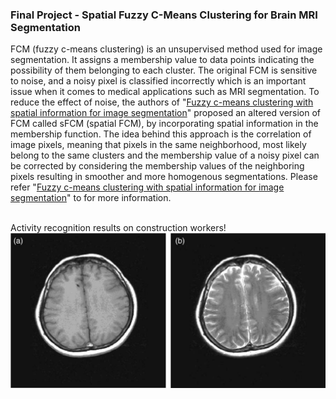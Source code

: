 ### Final Project - Spatial Fuzzy C-Means Clustering for Brain MRI Segmentation
FCM (fuzzy c-means clustering) is an unsupervised method used for image segmentation. It assigns a membership value to data points indicating the possibility of them belonging to each cluster. The original FCM is sensitive to noise, and a noisy pixel is classified incorrectly which is an important issue when it comes to medical applications such as MRI segmentation. To reduce the effect of noise, the authors of "[Fuzzy c-means clustering with spatial information for image segmentation](https://www-sciencedirect-com.lib-ezproxy.concordia.ca/science/article/pii/S0895611105000923)" proposed an altered version of FCM called sFCM (spatial FCM), by incorporating spatial information in the membership function. The idea behind this approach is the correlation of image pixels, meaning that pixels in the same neighborhood, most likely belong to the same clusters and the membership value of a noisy pixel can be corrected by considering the membership values of the neighboring pixels resulting in smoother and more homogenous segmentations.
Please refer "[Fuzzy c-means clustering with spatial information for image segmentation](https://www-sciencedirect-com.lib-ezproxy.concordia.ca/science/article/pii/S0895611105000923)"
to for more information.

<br/>
Activity recognition results on construction workers!
<br/>
<div align="center" style="width:image width px;">
  <img  src="https://github.com/ghazalehtrb/Digital-Image-Processing-Course/blob/master/Spatial%20Fuzzy%20C-mean%20Clustering/Capture.PNG" alt="T1 and T2 weighted MRIs">
</div>




